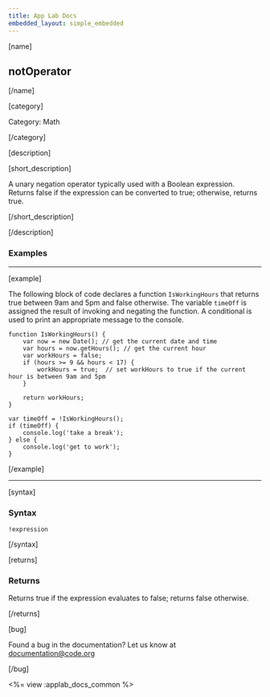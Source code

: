 ```yaml
---
title: App Lab Docs
embedded_layout: simple_embedded
---
```


[name]

## notOperator

[/name]

[category]

Category: Math

[/category]

[description]

[short_description]

A unary negation operator typically used with a Boolean expression. Returns false if the expression can be converted to true; otherwise, returns true.

[/short_description]

[/description]

### Examples
____________________________________________________

[example]

The following block of code declares a function `IsWorkingHours` that returns true between 9am and 5pm and false otherwise. The variable `timeOff` is assigned the result of invoking and negating the function.
A conditional is used to print an appropriate message to the console.


```
function IsWorkingHours() {
    var now = new Date(); // get the current date and time
    var hours = now.getHours(); // get the current hour
    var workHours = false;
    if (hours >= 9 && hours < 17) {
        workHours = true;  // set workHours to true if the current hour is between 9am and 5pm
    }

    return workHours;
}

var timeOff = !IsWorkingHours();
if (timeOff) {
    console.log('take a break');
} else {
    console.log('get to work');
}
```

[/example]

____________________________________________________

[syntax]

### Syntax

```
!expression
```

[/syntax]

[returns]

### Returns
Returns true if the expression evaluates to false; returns false otherwise.

[/returns]

[bug]

Found a bug in the documentation? Let us know at documentation@code.org

[/bug]

<%= view :applab_docs_common %>
